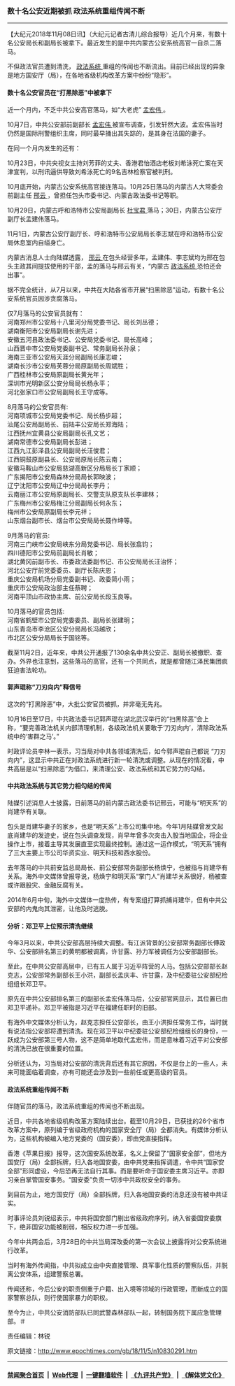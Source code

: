 ### 数十名公安近期被抓 政法系统重组传闻不断
------------------------

<p>
 【大纪元2018年11月08日讯】（大纪元记者古清儿综合报导）近几个月来，有数十名公安局长和副局长被拿下。最近发生的是中共内蒙古公安系统高官一自杀二落马。
</p>
<p>
 不但政法官员遭到清洗，
 <a href="http://www.epochtimes.com/gb/tag/%E6%94%BF%E6%B3%95%E7%B3%BB%E7%BB%9F.html">
  政法系统
 </a>
 重组的传闻也不断流出。目前已经出现的异象是地方国安厅（局），在各地省级机构改革方案中纷纷“隐形”。
</p>
<h4>
 数十名公安官员在“打黑除恶”中被拿下
</h4>
<p>
 近一个月内，不乏中共公安高官落马，如“大老虎”
 <a href="http://www.epochtimes.com/gb/tag/%E5%AD%9F%E5%AE%8F%E4%BC%9F.html">
  孟宏伟
 </a>
 。
</p>
<p>
 10月7日，中共公安部前副部长
 <a href="http://www.epochtimes.com/gb/tag/%E5%AD%9F%E5%AE%8F%E4%BC%9F.html">
  孟宏伟
 </a>
 被宣布调查，引发轩然大波。孟宏伟当时仍然是国际刑警组织主席，同时最早捅出其失踪的，是其身在法国的妻子。
</p>
<p>
 在同一个月内发生的还有：
</p>
<p>
 10月23日，中共央视女主持刘芳菲的丈夫、香港君怡酒店老板刘希泳死亡案在天津宣判，以刑讯逼供导致刘希泳死亡的9名吉林检察官被判刑。
</p>
<p>
 10月底开始，内蒙古公安系统高官接连落马。10月25日落马的内蒙古人大常委会前副主任
 <a href="http://www.epochtimes.com/gb/tag/%E9%82%A2%E4%BA%91.html">
  邢云
 </a>
 ，曾担任包头市委书记、内蒙古政法委书记等职。
</p>
<p>
 10月29日，内蒙古呼和浩特市公安局副局长
 <a href="http://www.epochtimes.com/gb/tag/%E6%9D%9C%E5%AE%9D%E5%90%9B.html">
  杜宝君
 </a>
 落马；30日，内蒙古公安厅副厅长孟建伟落马。
</p>
<p>
 11月1日，内蒙古公安厅副厅长、呼和浩特市公安局局长李志斌在呼和浩特市公安局休息室内自缢身亡。
</p>
<p>
 内蒙古消息人士向陆媒透露，
 <a href="http://www.epochtimes.com/gb/tag/%E9%82%A2%E4%BA%91.html">
  邢云
 </a>
 在包头经营多年，孟建伟、李志斌均为邢在包头主政其间提拔使用的干部，孟的落马与邢云有关，“内蒙古
 <a href="http://www.epochtimes.com/gb/tag/%E6%94%BF%E6%B3%95%E7%B3%BB%E7%BB%9F.html">
  政法系统
 </a>
 恐怕还会出事”。
</p>
<p>
 据不完全统计，从7月以来，中共在大陆各省市开展“扫黑除恶”运动，有数十名公安系统官员因涉贪腐落马。
</p>
<p>
 仅7月落马的公安官员就有：
 <br/>
 河南郑州市公安局十八里河分局党委书记、局长刘丛德；
 <br/>
 湖南衡阳市公安局副局长谢先进；
 <br/>
 安徽五河县政法委书记、公安局党委书记、局长高峰；
 <br/>
 山西晋中市公安局党委副书记、常务副局长孙泉；
 <br/>
 海南三亚市公安局天涯分局副局长康志峻；
 <br/>
 湖南长沙市公安局芙蓉分局原副局长周斌胜；
 <br/>
 广西桂林市公安局原副局长黄光年；
 <br/>
 深圳市光明新区公安分局局长杨永平；
 <br/>
 河北张家口市公安局副局长王守成等。
</p>
<p>
 8月落马的公安官员有:
 <br/>
 河南项城市公安局党委书记、局长杨步超；
 <br/>
 汕尾公安局副局长、前陆丰公安局长郑海陆；
 <br/>
 江西抚州宜黄县公安局副局长孔文艺；
 <br/>
 湖南常德市公安局副局长彭进；
 <br/>
 江西九江彭泽县公安局副局长汪俊君；
 <br/>
 江西铜鼓原副县长、公安局原局长陈云南；
 <br/>
 安徽马鞍山市公安局慈湖高新区分局局长丁家顺；
 <br/>
 广东揭阳市公安局森林分局局长郭映波；
 <br/>
 辽宁沈阳市公安局辽中分局局长李丹；
 <br/>
 云南丽江市公安局原副局长、交警支队原支队长李建林；
 <br/>
 广东梅州市公安局梅江分局副局长何永东；
 <br/>
 梅州市公安局原副局长李元祥；
 <br/>
 山东烟台副市长、烟台市公安局局长聂作坤等。
</p>
<p>
 9月落马的官员:
 <br/>
 河南三门峡市公安局峡东分局党委书记、局长张翕钧；
 <br/>
 四川德阳市公安局前副局长肖敏；
 <br/>
 湖北黄冈前副市长、市委政法委副书记、市公安局局长汪治怀；
 <br/>
 河北公安厅前党委委员、副厅长陈庆恩；
 <br/>
 重庆公安局机场分局党委副书记、政委简小雨；
 <br/>
 重庆市公安局政治部主任蔡聘；
 <br/>
 河南平顶山市政协主席、前公安局长段玉良等。
</p>
<p>
 10月落马的官员包括:
 <br/>
 河南省鹤壁市公安局党委委员、副局长张建明；
 <br/>
 山东青岛市李沧区公安分局局长冯越欣；
 <br/>
 市北区公安分局局长于国铭等。
</p>
<p>
 截至11月2日，近年来，中共公开通报了130余名中共公安正、副局长被撤职、查办。外界也注意到，这些落马的高官，还有一个共同点，就是都曾随江泽民集团疯狂迫害法轮功。
</p>
<h4>
 郭声琨称“刀刃向内”释信号
</h4>
<p>
 这次的“打黑除恶”中，大批公安官员被抓，并非毫无先兆。
</p>
<p>
 10月16日至17日，中共政法委书记郭声琨在湖北武汉举行的“扫黑除恶”会上称，“要完善政法机关内部清理机制，各级政法机关要敢于‘刀刃向内’，清除政法系统中的‘害群之马’。”
</p>
<p>
 时政评论员李林一表示，习当局对中共各领域清洗后，如今郭声琨自己都说 “刀刃向内”，这显示中共正在对政法系统进行新一轮清洗或调整。从现在的情况看，中共高层是以“扫黑除恶”为借口，来清理公安、政法系统和其它势力的勾结。
</p>
<h4>
 中共政法系统与其它势力相勾结的传闻
</h4>
<p>
 陆媒引述消息人士披露，日前落马的前内蒙古政法委书记邢云，可能与“明天系”的肖建华有关联。
</p>
<p>
 包头是肖建华妻子的家乡，也是“明天系”上市公司集中地。今年1月陆媒曾发文起底肖建华的发迹史，说在包头调查发现，肖早年曾多次突击入股当地国企，将企业操作上市，接着主导其发展直至实现最终控制。通过这一运作模式，“明天系”拥有了三大主要上市公司华资实业、明天科技和西水股份。
</p>
<p>
 去年落马的中共前安监总局局长、前公安部常务副部长杨焕宁，也被指与肖建华有关系。海外中文媒体曾报导说，杨焕宁和明天系“掌门人”肖建华关系很好，杨被查或许跟股灾、金融反腐有关。
</p>
<p>
 2014年6月中旬，海外中文媒体一度热传，有专案组打算抓捕肖建华，但有中共公安部的内鬼向其泄密，让他及时逃脱。
</p>
<h4>
 分析：邓卫平上位预示清洗继续
</h4>
<p>
 今年3月以来，中共公安部高层持续大调整。有江派背景的公安部常务副部长傅政华、公安部排名第三的黄明都被调离，许甘露、孙力军被调任为公安部副部长。
</p>
<p>
 至此，在中共公安部高层中，已有五人属于习近平阵营的人马。包括公安部部长赵克志，公安部常务副部长王小洪，副部长孟庆丰、许甘露，及中纪委驻公安部纪检组组长邓卫平。
</p>
<p>
 原先在中共公安部排名第三的副部长孟宏伟落马后，公安部官网显示，其位置已由邓卫平递补。邓卫平被指是习近平在福建任职时的旧部。
</p>
<p>
 有海外中文媒体分析认为，赵克志担任公安部长，由王小洪担任常务工作，当时就有说法指公安部将遭到清洗。现在邓卫平以中纪委驻公安部纪检组组长的身份，一跃成为公安部第三号人物，这不是简单地取代孟宏伟，而是意味着习近平对公安部的清洗已放在很重要的位置。
</p>
<p>
 分析还认为，习当局对公安部的清洗背后还有其它原因，不仅是台上的一些人，未来可能面临着调查，亦有可能还会涉及到一些前任或更高级的官员。
</p>
<h4>
 政法系统重组传闻不断
</h4>
<p>
 伴随官员的落马，政法系统重组的传闻也不断出现。
</p>
<p>
 近日，中共各地省级机构改革方案陆续出台。截至10月29日，已获批的26个省市改革方案中，原列编于省级政府机构的国家安全厅（局）全都消失。有媒体分析认为，这些机构被编入地方党委的（国安委），即由党直接指挥。
</p>
<p>
 香港《苹果日报》报导，这次国安系统改革，名义上保留了“国家安全部”，但地方国安厅（局）全部拆牌，归入各地国安委，由中共党来指挥调遣，令中共“国家安全部”形同虚设，今后恐再无法自行其事。而是要听命于国安委主席习近平。亦即习亲自掌管国安事务。“国安委”负责一切涉中共政权安全的事务。
</p>
<p>
 到目前为止，地方国安厅（局）全部拆牌，归入各地国安委的消息还没有被中共证实。
</p>
<p>
 时事评论员刘锐绍表示，中共将国安部门剔出省级政府序列，纳入省委国安委旗下，绝非国安功能被削弱，相反权力进一步加强。
</p>
<p>
 今年中共两会后，3月28日的中共当局深改委的第一次会议上披露将对公安系统进行改革。
</p>
<p>
 当时有海外传闻指，中共拟成立由中央直接管理、具军事化性质的警察队伍，并脱离公安体系，组建警察总署。
</p>
<p>
 传闻还称，今后公安的职责侧重于户籍、出入境等领域的行政管理，而新成立的国家警察总队，则行使国家暴力的职权。
</p>
<p>
 至今为止，中共公安消防部队已同武警森林部队一起，转制国务院下属应急管理部。＃
</p>
<p>
 责任编辑：林锐
</p>

原文链接：http://www.epochtimes.com/gb/18/11/5/n10830291.htm


------------------------
#### [禁闻聚合首页](https://github.com/gfw-breaker/banned-news/blob/master/README.md) &nbsp;|&nbsp; [Web代理](https://github.com/gfw-breaker/open-proxy/blob/master/README.md) &nbsp;|&nbsp; [一键翻墙软件](https://github.com/gfw-breaker/nogfw/blob/master/README.md) &nbsp;|&nbsp; [《九评共产党》](https://github.com/gfw-breaker/9ping.md/blob/master/README.md#九评之一评共产党是什么) &nbsp;|&nbsp; [《解体党文化》](https://github.com/gfw-breaker/jtdwh.md/blob/master/README.md#绪论)